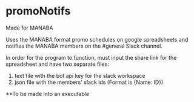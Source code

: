 # promoNotifs
Made for MANABA

Uses the MANABA format promo schedules on google spreadsheets and notifies the MANABA members on the #general Slack channel.

In order for the program to function, must input the share link for the spreadsheet and have two separate files:

1. text file with the bot api key for the slack workspace 
2. json file with the members' slack ids (Format is {Name: ID}) 


**To be made into an executable
